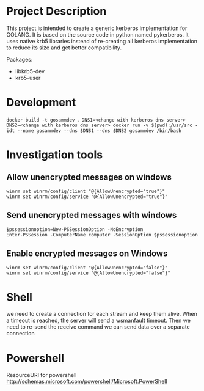 # Project Description
This project is intended to create a generic kerberos implementation for GOLANG. It is based on the source code in python named pykerberos. It uses native krb5 libraries instead of re-creating all kerberos implementation to reduce its size and get better compatibility.

Packages:
- libkrb5-dev
- krb5-user

# Development
`docker build -t gosammdev .`
`DNS1=<change with kerberos dns server>
DNS2=<change with kerberos dns server>
docker run -v $(pwd):/usr/src -idt --name gosammdev --dns $DNS1 --dns $DNS2 gosammdev /bin/bash`

# Investigation tools
## Allow unencrypted messages on windows
```
winrm set winrm/config/client "@{AllowUnencrypted="true"}"
winrm set winrm/config/service "@{AllowUnencrypted="true"}"
```
## Send unencrypted messages with windows
```
$pssessionoption=New-PSSessionOption -NoEncryption
Enter-PSSession -ComputerName computer -SessionOption $pssessionoption
```
## Enable encrypted messages on Windows
```
winrm set winrm/config/client "@{AllowUnencrypted="false"}"
winrm set winrm/config/service "@{AllowUnencrypted="false"}"
```
# Shell
we need to create a connection for each stream and keep them alive. When a timeout is reached, the server will send a wsmanfault timeout. Then we need to re-send the receive command
we can send data over a separate connection

# Powershell
ResourceURI for powershell
http://schemas.microsoft.com/powershell/Microsoft.PowerShell
